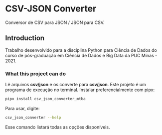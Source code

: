 # CSV-JSON Converter

Conversor de CSV para JSON / JSON para CSV.

## Introduction

Trabalho desenvolvido para a disciplina Python para Ciência de Dados do curso de pós-graduação em Ciência de Dados e Big Data da PUC Minas - 2021.

### What this project can do

Lê arquivos **csv/json** e os converte para **csv/json**.
Este projeto é um programa de execução no terminal.
Instalar preferencialmente com pipx:

```bash
pipx install csv_json_converter_mtba
```

Para usar, digite:

```bash
csv_json_converter --help
```

Esse comando listará todas as opções disponíveis.